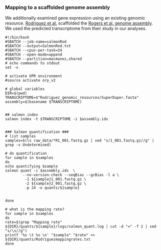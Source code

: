 ### Mapping to a scaffolded genome assembly

We additionally examined gene expression using an existing genomic resource. [Rodriguez et al.](https://bmcgenomics.biomedcentral.com/articles/10.1186/s12864-020-6719-5) scaffolded the [Rogers et al. genome assembly](https://academic.oup.com/mbe/article/35/12/2913/5106668). We used the predicted transcriptome from their study in our analyses.

```
#!/bin/bash
#SBATCH --job-name=salmonRod
#SBATCH --output=SalmonRod.txt
#SBATCH --cpus-per-task=24
#SBATCH --open-mode=append
#SBATCH --partition=macmanes,shared
# echo commands to stdout
set -x

# activate OPR environment
#source activate orp_v2

# global variables
DIR=$(pwd)
TRANSCRIPTOME=$"Rodriguez_genomic_resources/SuperDuper.fasta"
assembly=$(basename $TRANSCRIPTOME)


## salmon index
salmon index -t $TRANSCRIPTOME -i $assembly.idx


### Salmon quantification ###
# list samples
samples=$(ls raw_data/*R1_001.fastq.gz | sed "s/1_001.fastq.gz//g" | grep -v Undetermined)

# do quantification
for sample in $samples
do
echo quantifying $sample
salmon quant -i $assembly.idx  \
        --no-version-check --seqBias --gcBias -l a \
         -1 ${sample}1_001.fastq.gz \
         -2 ${sample}2_001.fastq.gz \
         -p 24 -o quants/${sample}


done

# what is the mapping rate?
for sample in $samples
do
rate=$(grep "Mapping rate" ${DIR}/quants/${sample}/logs/salmon_quant.log | cut -d "=" -f 2 | sed "s/\s//g")
printf '%s \t %s \n' "$sample" "$rate" >> ${DIR}/quants/Rodriguezmappingrates.txt
done

```
